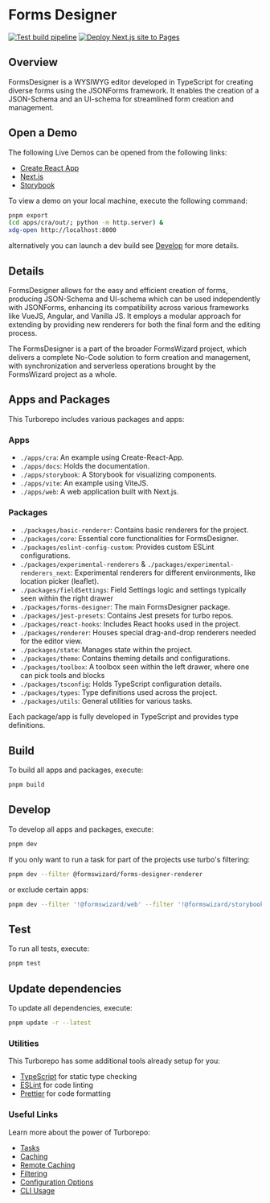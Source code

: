 # Forms Designer

[![Test build pipeline](https://github.com/FormsWizard/forms-designer/actions/workflows/staging.yml/badge.svg)](https://github.com/FormsWizard/forms-designer/actions/workflows/staging.yml)
[![Deploy Next.js site to Pages](https://github.com/FormsWizard/forms-designer/actions/workflows/pages.yml/badge.svg)](https://github.com/FormsWizard/forms-designer/actions/workflows/pages.yml)

## Overview

FormsDesigner is a WYSIWYG editor developed in TypeScript for creating diverse forms using the JSONForms framework. It enables the creation of a JSON-Schema and an UI-schema for streamlined form creation and management.

## Open a Demo

The following  Live Demos can be opened from the following links:

- [Create React App](https://formswizard.github.io/forms-designer/cra/)
- [Next.js](https://formswizard.github.io/forms-designer/next/)
- [Storybook](https://formswizard.github.io/forms-designer/storybook/)


To view a demo on your local machine, execute the following command:

```sh
pnpm export
(cd apps/cra/out/; python -m http.server) & 
xdg-open http://localhost:8000
```

alternatively you can launch a dev build see [Develop](#develop) for more details.

##  Details

FormsDesigner allows for the easy and efficient creation of forms, producing JSON-Schema and UI-schema which can be used independently with JSONForms, enhancing its compatibility across various frameworks like VueJS, Angular, and Vanilla JS. It employs a modular approach for extending by providing new renderers for both the final form and the editing process.

The FormsDesigner is a part of the broader FormsWizard project, which delivers a complete No-Code solution to form creation and management, with synchronization and serverless operations brought by the FormsWizard project as a whole.


## Apps and Packages

This Turborepo includes various packages and apps:

### Apps
- `./apps/cra`: An example using Create-React-App.
- `./apps/docs`: Holds the documentation.
- `./apps/storybook`: A Storybook for visualizing components.
- `./apps/vite`: An example using ViteJS.
- `./apps/web`: A web application built with Next.js.

### Packages
- `./packages/basic-renderer`: Contains basic renderers for the project.
- `./packages/core`: Essential core functionalities for FormsDesigner.
- `./packages/eslint-config-custom`: Provides custom ESLint configurations.
- `./packages/experimental-renderers` & `./packages/experimental-renderers_next`: Experimental renderers for different environments, like location picker (leaflet).
- `./packages/fieldSettings`: Field Settings logic and settings typically seen within the right drawer
- `./packages/forms-designer`: The main FormsDesigner package.
- `./packages/jest-presets`: Contains Jest presets for turbo repos.
- `./packages/react-hooks`: Includes React hooks used in the project.
- `./packages/renderer`: Houses special drag-and-drop renderers needed for the editor view.
- `./packages/state`: Manages state within the project.
- `./packages/theme`: Contains theming details and configurations.
- `./packages/toolbox`: A toolbox seen within the left drawer, where one can pick tools and blocks
- `./packages/tsconfig`: Holds TypeScript configuration details.
- `./packages/types`: Type definitions used across the project.
- `./packages/utils`: General utilities for various tasks.

Each package/app is fully developed in TypeScript and provides type definitions.

## Build

To build all apps and packages, execute:

```sh
pnpm build
```

## Develop

To develop all apps and packages, execute:

```sh
pnpm dev
```

If you only want to run a task for part of the projects use turbo's filtering:

```sh
pnpm dev --filter @formswizard/forms-designer-renderer
```
or exclude certain apps:
```sh
pnpm dev --filter '!@formswizard/web' --filter '!@formswizard/storybook'
```
## Test

To run all tests, execute:

```sh
pnpm test
```


## Update dependencies

To update all dependencies, execute:

```sh
pnpm update -r --latest
```

### Utilities

This Turborepo has some additional tools already setup for you:

- [TypeScript](https://www.typescriptlang.org/) for static type checking
- [ESLint](https://eslint.org/) for code linting
- [Prettier](https://prettier.io) for code formatting


### Useful Links

Learn more about the power of Turborepo:

- [Tasks](https://turbo.build/repo/docs/core-concepts/monorepos/running-tasks)
- [Caching](https://turbo.build/repo/docs/core-concepts/caching)
- [Remote Caching](https://turbo.build/repo/docs/core-concepts/remote-caching)
- [Filtering](https://turbo.build/repo/docs/core-concepts/monorepos/filtering)
- [Configuration Options](https://turbo.build/repo/docs/reference/configuration)
- [CLI Usage](https://turbo.build/repo/docs/reference/command-line-reference)
